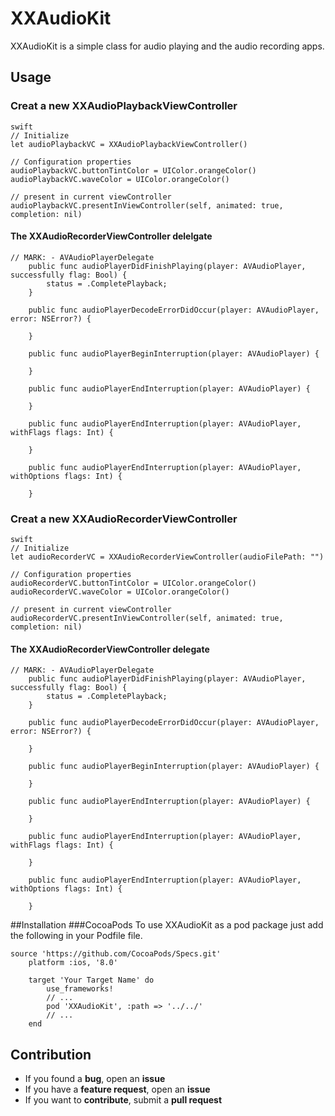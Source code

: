 # XXAudioKit

XXAudioKit is a simple class for audio playing and the audio recording apps.

## Usage

### Creat a new XXAudioPlaybackViewController
```
swift    
// Initialize
let audioPlaybackVC = XXAudioPlaybackViewController()

// Configuration properties
audioPlaybackVC.buttonTintColor = UIColor.orangeColor()
audioPlaybackVC.waveColor = UIColor.orangeColor()

// present in current viewController
audioPlaybackVC.presentInViewController(self, animated: true, completion: nil)
```
#### The XXAudioRecorderViewController delelgate
```
// MARK: - AVAudioPlayerDelegate
    public func audioPlayerDidFinishPlaying(player: AVAudioPlayer, successfully flag: Bool) {
        status = .CompletePlayback;
    }
    
    public func audioPlayerDecodeErrorDidOccur(player: AVAudioPlayer, error: NSError?) {
        
    }
    
    public func audioPlayerBeginInterruption(player: AVAudioPlayer) {
        
    }
    
    public func audioPlayerEndInterruption(player: AVAudioPlayer) {
        
    }
    
    public func audioPlayerEndInterruption(player: AVAudioPlayer, withFlags flags: Int) {
        
    }
    
    public func audioPlayerEndInterruption(player: AVAudioPlayer, withOptions flags: Int) {
        
    }

```

### Creat a new XXAudioRecorderViewController


```
swift    
// Initialize
let audioRecorderVC = XXAudioRecorderViewController(audioFilePath: "")

// Configuration properties
audioRecorderVC.buttonTintColor = UIColor.orangeColor()
audioRecorderVC.waveColor = UIColor.orangeColor()

// present in current viewController
audioRecorderVC.presentInViewController(self, animated: true, completion: nil)
```
#### The XXAudioRecorderViewController delegate

``` 
// MARK: - AVAudioPlayerDelegate
    public func audioPlayerDidFinishPlaying(player: AVAudioPlayer, successfully flag: Bool) {
        status = .CompletePlayback;
    }
    
    public func audioPlayerDecodeErrorDidOccur(player: AVAudioPlayer, error: NSError?) {
        
    }
    
    public func audioPlayerBeginInterruption(player: AVAudioPlayer) {
        
    }
    
    public func audioPlayerEndInterruption(player: AVAudioPlayer) {
        
    }
    
    public func audioPlayerEndInterruption(player: AVAudioPlayer, withFlags flags: Int) {
        
    }
    
    public func audioPlayerEndInterruption(player: AVAudioPlayer, withOptions flags: Int) {
        
    }
```

##Installation
###CocoaPods
To use XXAudioKit as a pod package just add the following in your Podfile file.

```
source 'https://github.com/CocoaPods/Specs.git'
    platform :ios, '8.0'

    target 'Your Target Name' do
        use_frameworks!
        // ...
        pod 'XXAudioKit', :path => '../../'
        // ...
    end
```

## Contribution

- If you found a **bug**, open an **issue**
- If you have a **feature request**, open an **issue**
- If you want to **contribute**, submit a **pull request**
